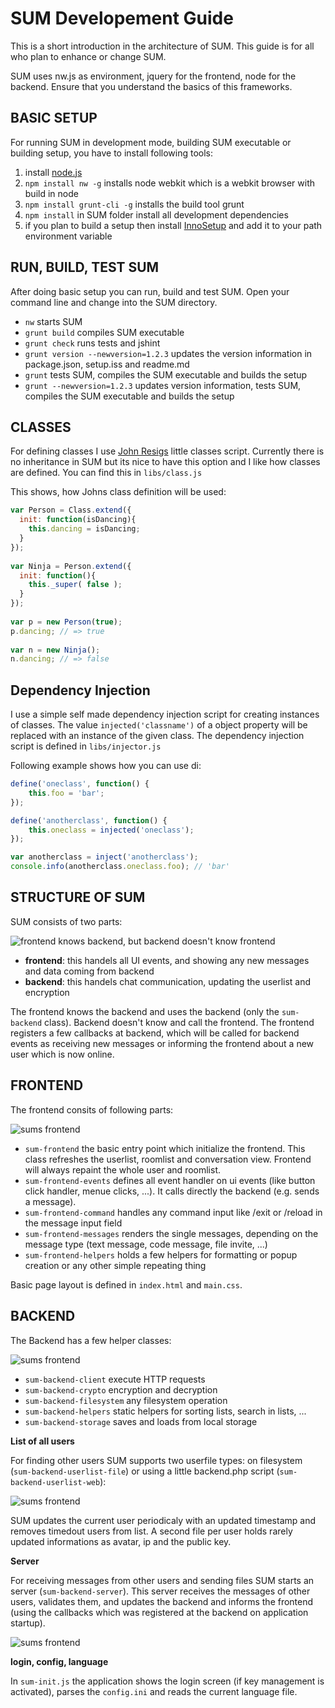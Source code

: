 SUM Developement Guide
======================

This is a short introduction in the architecture of SUM. This guide is for all who plan to enhance or change SUM.

SUM uses nw.js as environment, jquery for the frontend, node for the backend. Ensure that you understand the basics of this frameworks.


BASIC SETUP
-----------

For running SUM in development mode, building SUM executable or building setup, you have to install following tools:

 1. install [node.js](http://nodejs.org/)
 2. ```npm install nw -g``` installs node webkit which is a webkit browser with build in node
 3. ```npm install grunt-cli -g``` installs the build tool grunt
 4. ```npm install``` in SUM folder install all development dependencies
 5. if you plan to build a setup then install [InnoSetup](http://www.jrsoftware.org/isinfo.php) and add it to your path environment variable

 
 
RUN, BUILD, TEST SUM
--------------------

After doing basic setup you can run, build and test SUM. Open your command line and change into the SUM directory.

 - ```nw``` starts SUM
 - ```grunt build``` compiles SUM executable
 - ```grunt check``` runs tests and jshint
 - ```grunt version --newversion=1.2.3``` updates the version information in package.json, setup.iss and readme.md
 - ```grunt``` tests SUM, compiles the SUM executable and builds the setup
 - ```grunt --newversion=1.2.3``` updates version information, tests SUM, compiles the SUM executable and builds the setup


 
CLASSES
-------

For defining classes I use [John Resigs](http://ejohn.org/blog/simple-javascript-inheritance/) little classes script. Currently there is no inheritance in SUM but its nice to have this option and I like how classes are defined. You can find this in ``libs/class.js``

This shows, how Johns class definition will be used:
```javascript
var Person = Class.extend({
  init: function(isDancing){
    this.dancing = isDancing;
  }
});
 
var Ninja = Person.extend({
  init: function(){
    this._super( false );
  }
});
 
var p = new Person(true);
p.dancing; // => true
 
var n = new Ninja();
n.dancing; // => false
```



Dependency Injection
--------------------

I use a simple self made dependency injection script for creating instances of classes. The value ``injected('classname')`` of a object property will be replaced with an instance of the given class. The dependency injection script is defined in ``libs/injector.js``

Following example shows how you can use di:

```javascript
define('oneclass', function() {
    this.foo = 'bar';
});

define('anotherclass', function() {
    this.oneclass = injected('oneclass');
});

var anotherclass = inject('anotherclass');
console.info(anotherclass.oneclass.foo); // 'bar'
```



STRUCTURE OF SUM
----------------

SUM consists of two parts:

![frontend knows backend, but backend doesn't know frontend](http://yuml.me/diagram/scruffy;dir:TB/class/%252F%252F%20Cool%20Class%20Diagram,%20%5Bsum-frontend%5D-%3E%5Bsum-backend%5D.png)


 - **frontend**: this handels all UI events, and showing any new messages and data coming from backend
 - **backend**: this handels chat communication, updating the userlist and encryption

The frontend knows the backend and uses the backend (only the ``sum-backend`` class). Backend doesn't know and call the frontend. The frontend registers a few callbacks at backend, which will be called for backend events as receiving new messages or informing the frontend about a new user which is now online.



FRONTEND
--------

The frontend consits of following parts:

![sums frontend](http://yuml.me/diagram/scruffy/class/%5Bsum-frontend%5D-initialize%3E%5Bsum-frontend-events%5D%2C%5Bsum-frontend%5D-renders%20single%20message%3E%5Bsum-frontend-messages%5D%2C%5Bsum-frontend-events%5D-handles%3E%5Bsum-frontend-command%5D%2C%5Bsum-frontend-command%5D-%3E%5Bsum-backend%5D%2C%5Bsum-frontend-events%5D-%3E%5Bsum-backend%5D%2C%5Bsum-frontend-messages%5D-%3E%5Bsum-backend%5D%2C%5Bsum-frontend%5D-%3E%5Bsum-backend%5D)

 - ``sum-frontend`` the basic entry point which initialize the frontend. This class refreshes the userlist, roomlist and conversation view. Frontend will always repaint the whole user and roomlist.
 - ``sum-frontend-events`` defines all event handler on ui events (like button click handler, menue clicks, ...). It calls directly the backend (e.g. sends a message).
 - ``sum-frontend-command`` handles any command input like /exit or /reload in the message input field
 - ``sum-frontend-messages`` renders the single messages, depending on the message type (text message, code message, file invite, ...)
 - ``sum-frontend-helpers`` holds a few helpers for formatting or popup creation or any other simple repeating thing

Basic page layout is defined in ``index.html`` and ``main.css``.

 
BACKEND
-------

The Backend has a few helper classes:

![sums frontend](http://yuml.me/diagram/scruffy;dir:LR/class/%5Bsum-backend%5D-%3E%5Bsum-backend-client%5D%2C%5Bsum-backend%5D-%3E%5Bsum-backend-crypto%5D%2C%5Bsum-backend%5D-%3E%5Bsum-backend-filesystem%5D%2C%5Bsum-backend%5D-%3E%5Bsum-backend-storage%5D%2C%5Bsum-backend%5D-%3E%5Bsum-backend-helpers%5D)

 - ``sum-backend-client`` execute HTTP requests
 - ``sum-backend-crypto`` encryption and decryption
 - ``sum-backend-filesystem`` any filesystem operation
 - ``sum-backend-helpers`` static helpers for sorting lists, search in lists, ...
 - ``sum-backend-storage`` saves and loads from local storage

**List of all users**

For finding other users SUM supports two userfile types: on filesystem (``sum-backend-userlist-file``) or using a little backend.php script (``sum-backend-userlist-web``):

![sums frontend](http://yuml.me/diagram/scruffy;dir:TB/class/%5Bsum-backend-userlist-file%7Csum-backend-userlist-web%5D-updates%20userlist%3E%5Bsum-backend%5D%2C%5Bsum-backend%5D-init%20timer%3E%5Bsum-backend-userlist-file%7Csum-backend-userlist-web%5D)

SUM updates the current user periodicaly with an updated timestamp and removes timedout users from list. A second file per user holds rarely updated informations as avatar, ip and the public key.

**Server**

For receiving messages from other users and sending files  SUM starts an server (```sum-backend-server```). This server receives the messages of other users, validates them, and updates the backend and informs the frontend (using the callbacks which was registered at the backend on application startup).

![sums frontend](http://yuml.me/diagram/scruffy;dir:TB/class/%5Bsum-backend-server%5D-execute%20frontends%20callbacks%3E%5Bsum-backend%5D%2C%5Bsum-backend%5D-start%20server%3E%5Bsum-backend-server%5D)

**login, config, language**

In ``sum-init.js`` the application shows the login screen (if key management is activated), parses the ``config.ini`` and reads the current language file.
